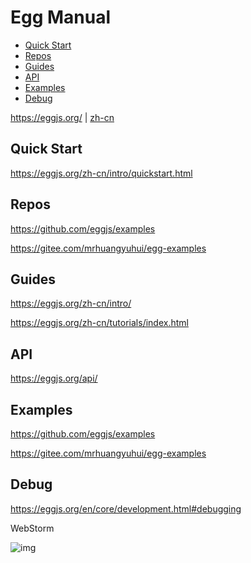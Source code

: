 <!-- omit in toc -->
# Egg Manual

- [Quick Start](#quick-start)
- [Repos](#repos)
- [Guides](#guides)
- [API](#api)
- [Examples](#examples)
- [Debug](#debug)

<https://eggjs.org/> | [zh-cn](https://eggjs.org/zh-cn/)

## Quick Start

<https://eggjs.org/zh-cn/intro/quickstart.html>

## Repos

<https://github.com/eggjs/examples>

<https://gitee.com/mrhuangyuhui/egg-examples>

## Guides

<https://eggjs.org/zh-cn/intro/>

<https://eggjs.org/zh-cn/tutorials/index.html>

## API

<https://eggjs.org/api/>

## Examples

<https://github.com/eggjs/examples>

<https://gitee.com/mrhuangyuhui/egg-examples>

## Debug

<https://eggjs.org/en/core/development.html#debugging>

WebStorm

![img](https://gitee.com/mrhuangyuhui/images/raw/master/egg/egg-debug-webstorm-1.jpg)
